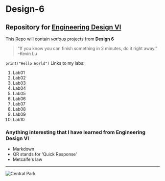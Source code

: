# Design-6
## Repository for [Engineering Design VI](https://sites.google.com/view/ece322)
This Repo will contain *various* projects from **Design 6**
> "If you know you can finish something in 2 minutes, do it right away."
> -Kevin Lu

`print("Hello World")`
Links to my labs: 
1. Lab01
2. Lab02
3. Lab03
4. Lab04
5. Lab05
6. Lab06
7. Lab07
8. Lab08
9. Lab09
10. Lab10

### Anything interesting that I have learned from Engineering Design VI
- Markdown
- QR stands for 'Quick Response'
- Metcalfe's law

---

![Central Park](https://github.com/kamiltomaszk/Design-6/assets/95594092/d2710f85-8b9d-4e10-b9d0-c9d808efd124)
